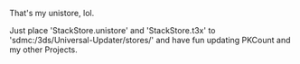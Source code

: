 That's my unistore, lol.

Just place 'StackStore.unistore' and 'StackStore.t3x' to 'sdmc:/3ds/Universal-Updater/stores/' and have fun updating PKCount and my other Projects.
